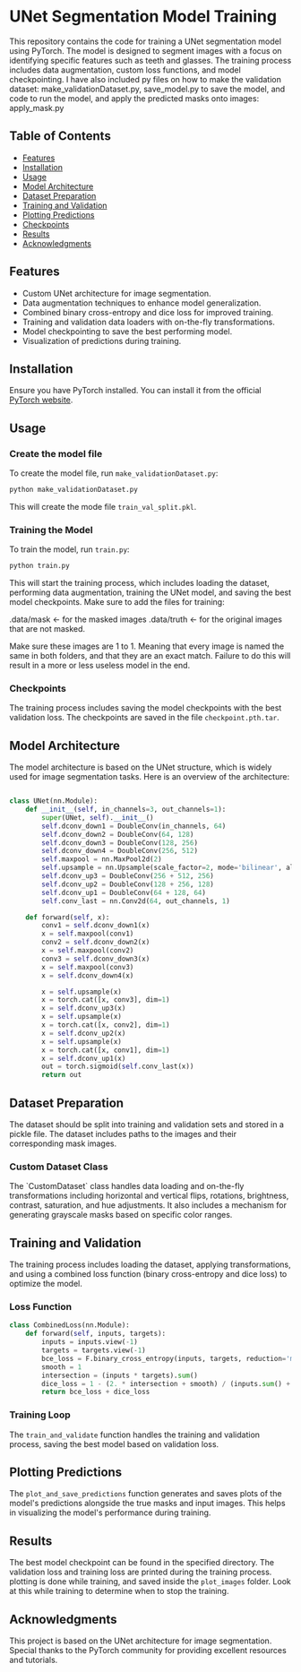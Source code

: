 
# UNet Segmentation Model Training

This repository contains the code for training a UNet segmentation model using PyTorch. The model is designed to segment images with a focus on identifying specific features such as teeth and glasses. The training process includes data augmentation, custom loss functions, and model checkpointing.
I have also included py files on how to make the validation dataset: make_validationDataset.py, save_model.py to save the model, and code to run the model, and apply the predicted masks onto images: apply_mask.py

## Table of Contents

- [Features](#features)
- [Installation](#installation)
- [Usage](#usage)
- [Model Architecture](#model-architecture)
- [Dataset Preparation](#dataset-preparation)
- [Training and Validation](#training-and-validation)
- [Plotting Predictions](#plotting-predictions)
- [Checkpoints](#checkpoints)
- [Results](#results)
- [Acknowledgments](#acknowledgments)

## Features

- Custom UNet architecture for image segmentation.
- Data augmentation techniques to enhance model generalization.
- Combined binary cross-entropy and dice loss for improved training.
- Training and validation data loaders with on-the-fly transformations.
- Model checkpointing to save the best performing model.
- Visualization of predictions during training.

## Installation

Ensure you have PyTorch installed. You can install it from the official [PyTorch website](https://pytorch.org/).

## Usage

### Create the model file

To create the model file, run `make_validationDataset.py`:

```bash
python make_validationDataset.py
```

This will create the mode file `train_val_split.pkl`.

### Training the Model

To train the model, run `train.py`:

```bash
python train.py
```

This will start the training process, which includes loading the dataset, performing data augmentation, training the UNet model, and saving the best model checkpoints.
Make sure to add the files for training:

.data/mask  <- for the masked images
.data/truth <- for the original images that are not masked.

Make sure these images are 1 to 1. Meaning that every image is named the same in both folders, and that they are an exact match. Failure to do this will result in a more or less useless model in the end.

### Checkpoints

The training process includes saving the model checkpoints with the best validation loss. The checkpoints are saved in the file `checkpoint.pth.tar`.

## Model Architecture

The model architecture is based on the UNet structure, which is widely used for image segmentation tasks. Here is an overview of the architecture:

```python

class UNet(nn.Module):
    def __init__(self, in_channels=3, out_channels=1):
        super(UNet, self).__init__()
        self.dconv_down1 = DoubleConv(in_channels, 64)
        self.dconv_down2 = DoubleConv(64, 128)
        self.dconv_down3 = DoubleConv(128, 256)
        self.dconv_down4 = DoubleConv(256, 512)
        self.maxpool = nn.MaxPool2d(2)
        self.upsample = nn.Upsample(scale_factor=2, mode='bilinear', align_corners=True)
        self.dconv_up3 = DoubleConv(256 + 512, 256)
        self.dconv_up2 = DoubleConv(128 + 256, 128)
        self.dconv_up1 = DoubleConv(64 + 128, 64)
        self.conv_last = nn.Conv2d(64, out_channels, 1)

    def forward(self, x):
        conv1 = self.dconv_down1(x)
        x = self.maxpool(conv1)
        conv2 = self.dconv_down2(x)
        x = self.maxpool(conv2)
        conv3 = self.dconv_down3(x)
        x = self.maxpool(conv3)
        x = self.dconv_down4(x)

        x = self.upsample(x)
        x = torch.cat([x, conv3], dim=1)
        x = self.dconv_up3(x)
        x = self.upsample(x)
        x = torch.cat([x, conv2], dim=1)
        x = self.dconv_up2(x)
        x = self.upsample(x)
        x = torch.cat([x, conv1], dim=1)
        x = self.dconv_up1(x)
        out = torch.sigmoid(self.conv_last(x))
        return out
```

## Dataset Preparation

The dataset should be split into training and validation sets and stored in a pickle file. The dataset includes paths to the images and their corresponding mask images.

### Custom Dataset Class

The \`CustomDataset\` class handles data loading and on-the-fly transformations including horizontal and vertical flips, rotations, brightness, contrast, saturation, and hue adjustments. It also includes a mechanism for generating grayscale masks based on specific color ranges.

## Training and Validation

The training process includes loading the dataset, applying transformations, and using a combined loss function (binary cross-entropy and dice loss) to optimize the model.

### Loss Function

```python
class CombinedLoss(nn.Module):
    def forward(self, inputs, targets):
        inputs = inputs.view(-1)
        targets = targets.view(-1)
        bce_loss = F.binary_cross_entropy(inputs, targets, reduction='mean')
        smooth = 1
        intersection = (inputs * targets).sum()
        dice_loss = 1 - (2. * intersection + smooth) / (inputs.sum() + targets.sum() + smooth)
        return bce_loss + dice_loss
```

### Training Loop

The `train_and_validate` function handles the training and validation process, saving the best model based on validation loss.

## Plotting Predictions

The `plot_and_save_predictions` function generates and saves plots of the model's predictions alongside the true masks and input images. This helps in visualizing the model's performance during training.

## Results

The best model checkpoint can be found in the specified directory. The validation loss and training loss are printed during the training process.
plotting is done while training, and saved inside the `plot_images` folder. Look at this while training to determine when to stop the training.

## Acknowledgments

This project is based on the UNet architecture for image segmentation. Special thanks to the PyTorch community for providing excellent resources and tutorials.
